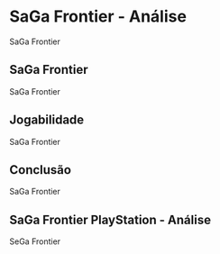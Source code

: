 ---
---

# SaGa Frontier - Análise

SaGa Frontier

## SaGa Frontier

SaGa Frontier

## Jogabilidade

SaGa Frontier

## Conclusão

SaGa Frontier

## SaGa Frontier PlayStation - Análise

SeGa Frontier
